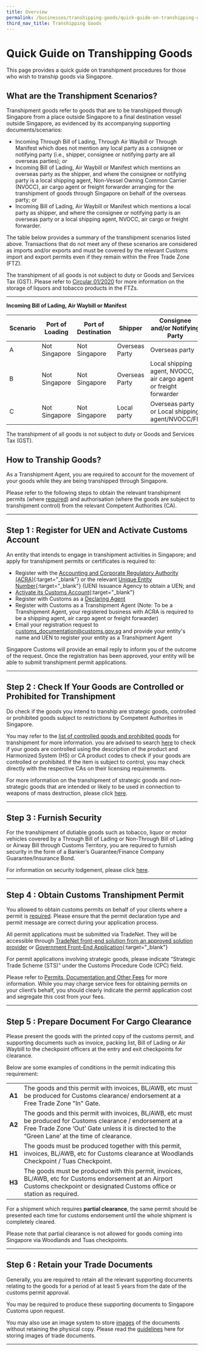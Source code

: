 ```yaml
---
title: Overview
permalink: /businesses/transhipping-goods/quick-guide-on-transhipping-goods/
third_nav_title: Transhipping Goods
---
```

# Quick Guide on Transhipping Goods

This page provides a quick guide on transhipment procedures for those who wish to tranship goods via Singapore.

## What are the Transhipment Scenarios?

Transhipment goods refer to goods that are to be transhipped through Singapore from a place outside Singapore to a final destination vessel outside Singapore, as evidenced by its accompanying supporting documents/scenarios:

-   Incoming Through Bill of Lading, Through Air Waybill or Through Manifest which does not mention any local party as a consignee or notifying party (i.e., shipper, consignee or notifying party are all overseas parties); or
-   Incoming Bill of Lading, Air Waybill or Manifest which mentions an overseas party as the shipper, and where the consignee or notifying party is a local shipping agent, Non-Vessel Owning Common Carrier (NVOCC), air cargo agent or freight forwarder arranging for the transhipment of goods through Singapore on behalf of the overseas party; or
-   Incoming Bill of Lading, Air Waybill or Manifest which mentions a local party as shipper, and where the consignee or notifying party is an overseas party or a local shipping agent, NVOCC, air cargo or freight forwarder.

The table below provides a summary of the transhipment scenarios listed above. Transactions that do not meet any of these scenarios are considered as imports and/or exports and must be covered by the relevant Customs import and export permits even if they remain within the Free Trade Zone (FTZ).

The transhipment of all goods is not subject to duty or Goods and Services Tax (GST). Please refer to  [Circular 01/2020](/news-and-media/circulars/circular012020ver1.pdf)  for more information on the storage of liquors and tobacco products in the FTZs.

***

**Incoming Bill of Lading, Air Waybill or Manifest**

| Scenario  | Port of Loading | Port of Destination | Shipper | Consignee and/or Notifying Party |
|--|--|--|--|--|
| A | Not Singapore | Not Singapore | Overseas Party | Overseas party |
| B | Not Singapore | Not Singapore | Overseas Party | Local shipping agent, NVOCC, air cargo agent or freight forwarder |
| C | Not Singapore | Not Singapore | Local party | Overseas party or Local shipping agent/NVOCC/FF |

The transhipment of all goods is not subject to duty or Goods and Services Tax (GST).

## How to Tranship Goods?

As a Transhipment Agent, you are required to account for the movement of your goods while they are being transhipped through Singapore.

Please refer to the following steps to obtain the relevant transhipment permits (where  [required](/businesses/transhipping-goods/transhipment-procedures/types-of-transhipment-permits)) and authorisation (where the goods are subject to transhipment control) from the relevant Competent Authorities (CA).

***

## Step 1 : Register for UEN and Activate Customs Account
An entity that intends to engage in transhipment activities in Singapore; and apply for transhipment permits or certificates is required to:

-   Register with the  [Accounting and Corporate Regulatory Authority (ACRA)](http://www.acra.gov.sg/){:target="_blank"} or the relevant  [Unique Entity Number](http://www.uen.gov.sg/){:target="_blank"} (UEN) Issuance Agency to obtain a UEN; and
-   [Activate its Customs Account](https://www.tradenet.gov.sg/TN41EFORM/tds/sp/splogin.do?action=init_acct){:target="_blank"}
-   Register with Customs as a  [Declaring Agent](/businesses/new-traders-and-registration-services/registration-services/apply-update-renew-terminate-declaring-agent-account-and-declarant)
-   Register with Customs as a Transhipment Agent (Note: To be a Transhipment Agent, your registered business with ACRA is required to be a shipping agent, air cargo agent or freight forwarder)
-   Email your registration request to customs_documentation@customs.gov.sg and provide your entity's name and UEN to register your entity as a Transhipment Agent

Singapore Customs will provide an email reply to inform you of the outcome of the request. Once the registration has been approved, your entity will be able to submit transhipment permit applications.

***

## Step 2 : Check If Your Goods are Controlled or Prohibited for Transhipment

Do check if the goods you intend to tranship are strategic goods, controlled or prohibited goods subject to restrictions by Competent Authorities in Singapore.
    
   You may refer to the  [list of controlled goods and prohibited goods](/businesses/transhipping-goods/controlled-and-prohibited-goods-for-transhipment) for transhipment for more information. you are advised to search  [here](https://www.tradenet.gov.sg/tradenet/portlets/search/searchHSCA/searchInitHSCA.do) to check if your goods are controlled using the description of the product and Harmonized System (HS) or CA product codes to check if your goods are controlled or prohibited. If the item is subject to control, you may check directly with the respective CAs on their licensing requirements.
    
   For more information on the transhipment of strategic goods and non-strategic goods that are intended or likely to be used in connection to weapons of mass destruction, please click [here](/businesses/strategic-goods-control/overview).

***

## Step 3 : Furnish Security 

For the transhipment of dutiable goods such as tobacco, liquor or motor vehicles covered by a Through Bill of Lading or Non-Through Bill of Lading or Airway Bill through Customs Territory, you are required to furnish security in the form of a Banker’s Guarantee/Finance Company Guarantee/Insurance Bond.

For information on security lodgement, please click  [here](/businesses/new-traders-and-registration-services/registration-services/security-lodgement).

***

## Step 4 : Obtain Customs Transhipment Permit

You allowed to obtain customs permits on behalf of your clients where a permit is  [required](/businesses/transhipping-goods/transhipment-procedures/types-of-transhipment-permits). Please ensure that the permit declaration type and permit message are correct during your application process.

All permit applications must be submitted via TradeNet. They will be accessible through [TradeNet front-end solution from an approved solution provider](/businesses/national-single-window/overview/tradenet-solution-providers) or [Government Front-End Application](https://www.tradenet.gov.sg/tradenet/login.portal){:target="_blank"}

For permit applications involving strategic goods, please indicate “Strategic Trade Scheme (STS)” under the Customs Procedure Code (CPC) field.

Please refer to [Permits, Documentation and Other Fees](https://www.customs.gov.sg/businesses/valuation-duties-taxes-fees/permits-documentation-and-other-fees/) for more information. While you may charge service fees for obtaining permits on your client’s behalf, you should clearly indicate the permit application cost and segregate this cost from your fees.

***

## Step 5 : Prepare Document For Cargo Clearance 

Please present the goods with the printed copy of the customs permit, and supporting documents such as invoice, packing list, Bill of Lading or Air Waybill to the checkpoint officers at the entry and exit checkpoints for clearance.

Below are some examples of conditions in the permit indicating this requirement:

|  |  |
|--|--|
| **A1** | The goods and this permit with invoices, BL/AWB, etc must be produced for Customs clearance/ endorsement at a Free Trade Zone "In" Gate. |
| **A2** | The goods and this permit with invoices, BL/AWB, etc must be produced for Customs clearance / endorsement at a Free Trade Zone ‘Out’ Gate unless it is directed to the “Green Lane’ at the time of clearance. |
| **H1** | The goods must be produced together with this permit, invoices, BL/AWB, etc for Customs clearance at Woodlands Checkpoint / Tuas Checkpoint. |
| **H3** | The goods must be produced with this permit, invoices, BL/AWB, etc for Customs endorsement at an Airport Customs checkpoint or designated Customs office or station as required. |

For a shipment which requires  **partial clearance**, the same permit should be presented each time for customs endorsement until the whole shipment is completely cleared.

Please note that partial clearance is not allowed for goods coming into Singapore via Woodlands and Tuas checkpoints.

***

## Step 6 : Retain your Trade Documents 

Generally, you are required to retain all the relevant supporting documents relating to the goods for a period of at least 5 years from the date of the customs permit approval.

You may be required to produce these supporting documents to Singapore Customs upon request.

You may also use an image system to store [images](/files/businesses/customs-guide-on-keeping-and-maintaining-records-in-image-system.pdf) of the documents without retaining the physical copy. Please read the  [guidelines](/news-and-media/notices/46_Notice_05_2015_Ver1.pdf) here for storing images of trade documents.

***